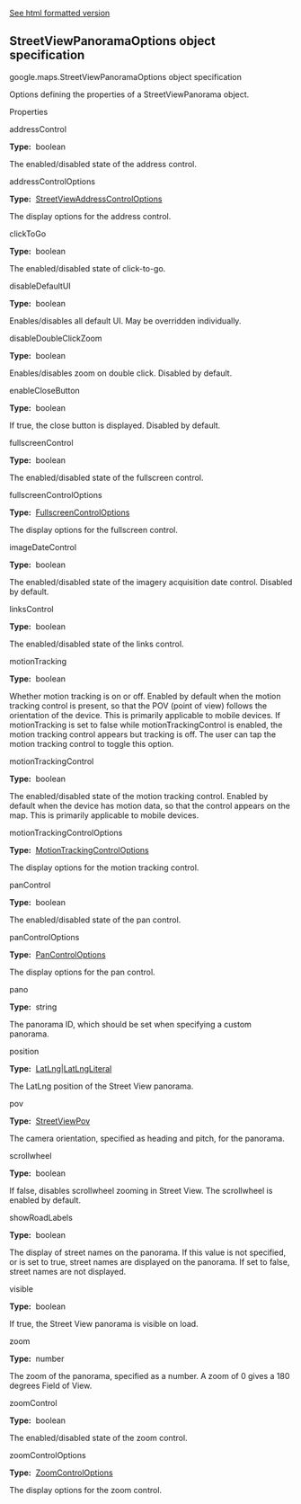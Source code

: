 [See html formatted version](https://huasofoundries.github.io/google-maps-documentation/StreetViewPanoramaOptions.html)


StreetViewPanoramaOptions object specification
----------------------------------------------

google.maps.StreetViewPanoramaOptions object specification

Options defining the properties of a StreetViewPanorama object.

Properties

addressControl

**Type:**  boolean

The enabled/disabled state of the address control.

addressControlOptions

**Type:**  [StreetViewAddressControlOptions](https://github.com/amenadiel/google-maps-documentation/blob/master/docs/StreetViewAddressControlOptions.md)

The display options for the address control.

clickToGo

**Type:**  boolean

The enabled/disabled state of click-to-go.

disableDefaultUI

**Type:**  boolean

Enables/disables all default UI. May be overridden individually.

disableDoubleClickZoom

**Type:**  boolean

Enables/disables zoom on double click. Disabled by default.

enableCloseButton

**Type:**  boolean

If true, the close button is displayed. Disabled by default.

fullscreenControl

**Type:**  boolean

The enabled/disabled state of the fullscreen control.

fullscreenControlOptions

**Type:**  [FullscreenControlOptions](https://github.com/amenadiel/google-maps-documentation/blob/master/docs/FullscreenControlOptions.md)

The display options for the fullscreen control.

imageDateControl

**Type:**  boolean

The enabled/disabled state of the imagery acquisition date control. Disabled by default.

linksControl

**Type:**  boolean

The enabled/disabled state of the links control.

motionTracking

**Type:**  boolean

Whether motion tracking is on or off. Enabled by default when the motion tracking control is present, so that the POV (point of view) follows the orientation of the device. This is primarily applicable to mobile devices. If motionTracking is set to false while motionTrackingControl is enabled, the motion tracking control appears but tracking is off. The user can tap the motion tracking control to toggle this option.

motionTrackingControl

**Type:**  boolean

The enabled/disabled state of the motion tracking control. Enabled by default when the device has motion data, so that the control appears on the map. This is primarily applicable to mobile devices.

motionTrackingControlOptions

**Type:**  [MotionTrackingControlOptions](https://github.com/amenadiel/google-maps-documentation/blob/master/docs/MotionTrackingControlOptions.md)

The display options for the motion tracking control.

panControl

**Type:**  boolean

The enabled/disabled state of the pan control.

panControlOptions

**Type:**  [PanControlOptions](https://github.com/amenadiel/google-maps-documentation/blob/master/docs/PanControlOptions.md)

The display options for the pan control.

pano

**Type:**  string

The panorama ID, which should be set when specifying a custom panorama.

position

**Type:**  [LatLng](https://github.com/amenadiel/google-maps-documentation/blob/master/docs/LatLng.md)|[LatLngLiteral](https://github.com/amenadiel/google-maps-documentation/blob/master/docs/LatLngLiteral.md)

The LatLng position of the Street View panorama.

pov

**Type:**  [StreetViewPov](https://github.com/amenadiel/google-maps-documentation/blob/master/docs/StreetViewPov.md)

The camera orientation, specified as heading and pitch, for the panorama.

scrollwheel

**Type:**  boolean

If false, disables scrollwheel zooming in Street View. The scrollwheel is enabled by default.

showRoadLabels

**Type:**  boolean

The display of street names on the panorama. If this value is not specified, or is set to true, street names are displayed on the panorama. If set to false, street names are not displayed.

visible

**Type:**  boolean

If true, the Street View panorama is visible on load.

zoom

**Type:**  number

The zoom of the panorama, specified as a number. A zoom of 0 gives a 180 degrees Field of View.

zoomControl

**Type:**  boolean

The enabled/disabled state of the zoom control.

zoomControlOptions

**Type:**  [ZoomControlOptions](https://github.com/amenadiel/google-maps-documentation/blob/master/docs/ZoomControlOptions.md)

The display options for the zoom control.